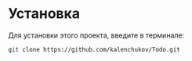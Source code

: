 # Установка
Для установки этого проекта, введите в терминале:
```bash
git clone https://github.com/kalenchukov/Todo.git
```
